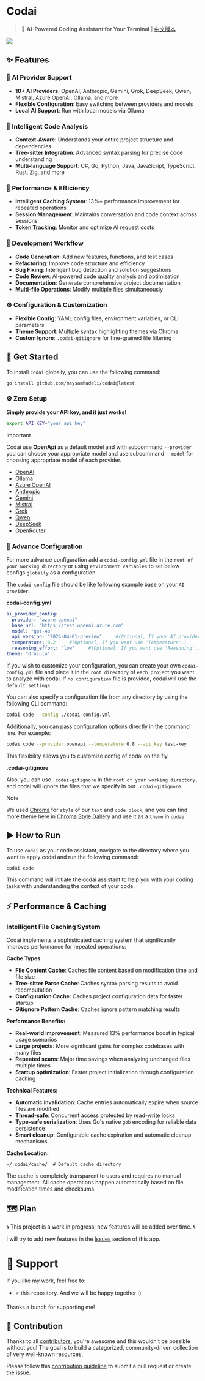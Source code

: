 # Codai

> 🤖 **AI-Powered Coding Assistant for Your Terminal** | [中文版本](./README-zh.md)

![](./assets/codai-demo.gif)


## ✨ Features

### 🤖 AI Provider Support
- **10+ AI Providers**: OpenAI, Anthropic, Gemini, Grok, DeepSeek, Qwen, Mistral, Azure OpenAI, Ollama, and more
- **Flexible Configuration**: Easy switching between providers and models
- **Local AI Support**: Run with local models via Ollama

### 🧠 Intelligent Code Analysis
- **Context-Aware**: Understands your entire project structure and dependencies
- **Tree-sitter Integration**: Advanced syntax parsing for precise code understanding
- **Multi-language Support**: C#, Go, Python, Java, JavaScript, TypeScript, Rust, Zig, and more

### 🚀 Performance & Efficiency
- **Intelligent Caching System**: 13%+ performance improvement for repeated operations
- **Session Management**: Maintains conversation and code context across sessions
- **Token Tracking**: Monitor and optimize AI request costs

### 🔧 Development Workflow
- **Code Generation**: Add new features, functions, and test cases
- **Refactoring**: Improve code structure and efficiency
- **Bug Fixing**: Intelligent bug detection and solution suggestions
- **Code Review**: AI-powered code quality analysis and optimization
- **Documentation**: Generate comprehensive project documentation
- **Multi-file Operations**: Modify multiple files simultaneously

### ⚙️ Configuration & Customization
- **Flexible Config**: YAML config files, environment variables, or CLI parameters
- **Theme Support**: Multiple syntax highlighting themes via Chroma
- **Custom Ignore**: `.codai-gitignore` for fine-grained file filtering

## 🚀 Get Started
To install `codai` globally, you can use the following command:

```bash
go install github.com/meysamhadeli/codai@latest
```

### ⚙️ Zero Setup

**Simply provide your API key, and it just works!**
```bash
export API_KEY="your_api_key"
```


> [!IMPORTANT]
> Codai use **OpenApi** as a default model and with subcommand `--provider` you can choose your appropriate model and use subcommand `--model` for choosing appropriate model of each provider.
> *   [OpenAI](https://platform.openai.com/docs/api-reference/introduction)
> *   [Ollama](https://github.com/ollama/ollama/blob/main/docs/api.md)
> *   [Azure OpenAI](https://learn.microsoft.com/en-us/azure/ai-services/openai/reference)
> *   [Anthropic](https://docs.anthropic.com/en/api/getting-started)
> *   [Gemini](https://ai.google.dev/docs)
> *   [Mistral](https://docs.mistral.ai/)
> *   [Grok](https://docs.x.ai/docs)
> *   [Qwen](https://help.aliyun.com/zh/dashscope/developer-reference/overview)
> *   [DeepSeek](https://platform.deepseek.com/docs)
> *   [OpenRouter](https://openrouter.ai/docs/quick-start)

### 🔧 Advance Configuration
For more advance configuration add a `codai-config.yml` file in the `root of your working directory` or using `environment variables` to set below configs `globally` as a configuration.

The `codai-config` file should be like following example base on your `AI provider`:

**codai-config.yml**
```yml
ai_provider_config:
  provider: "azure-openai"
  base_url: "https://test.openai.azure.com"
  model: "gpt-4o"
  api_version: "2024-04-01-preview"     #(Optional, If your AI provider like 'AzureOpenai' or 'Anthropic' has chat api version.)
  temperature: 0.2     #(Optional, If you want use 'Temperature'.)
  reasoning_effort: "low"     #(Optional, If you want use 'Reasoning'.) 
theme: "dracula"
```

If you wish to customize your configuration, you can create your own `codai-config.yml` file and place it in the `root directory` of `each project` you want to analyze with codai. If `no configuration` file is provided, codai will use the `default settings`.

You can also specify a configuration file from any directory by using the following CLI command:
```bash
codai code --config ./codai-config.yml
```
Additionally, you can pass configuration options directly in the command line. For example:
```bash
codai code --provider openapi --temperature 0.8 --api_key test-key
```
This flexibility allows you to customize config of codai on the fly.


**.codai-gitignore**

Also, you can use `.codai-gitignore` in the `root of your working directory,` and codai will ignore the files that we specify in our `.codai-gitignore`.
> [!NOTE]
> We used [Chroma](https://github.com/alecthomas/chroma) for `style` of our `text` and `code block`, and you can find more theme here in [Chroma Style Gallery](https://xyproto.github.io/splash/docs/) and use it as a `theme` in `codai`.

## ▶️ How to Run
To use `codai` as your code assistant, navigate to the directory where you want to apply codai and run the following command:

```bash
codai code
```
This command will initiate the codai assistant to help you with your coding tasks with understanding the context of your code.

## ⚡ Performance & Caching

### Intelligent File Caching System

Codai implements a sophisticated caching system that significantly improves performance for repeated operations:

**Cache Types:**
- **File Content Cache**: Caches file content based on modification time and file size
- **Tree-sitter Parse Cache**: Caches syntax parsing results to avoid recomputation
- **Configuration Cache**: Caches project configuration data for faster startup
- **Gitignore Pattern Cache**: Caches ignore pattern matching results

**Performance Benefits:**
- **Real-world improvement**: Measured 13% performance boost in typical usage scenarios
- **Large projects**: More significant gains for complex codebases with many files
- **Repeated scans**: Major time savings when analyzing unchanged files multiple times
- **Startup optimization**: Faster project initialization through configuration caching

**Technical Features:**
- **Automatic invalidation**: Cache entries automatically expire when source files are modified
- **Thread-safe**: Concurrent access protected by read-write locks
- **Type-safe serialization**: Uses Go's native `gob` encoding for reliable data persistence
- **Smart cleanup**: Configurable cache expiration and automatic cleanup mechanisms

**Cache Location:**
```
~/.codai/cache/  # Default cache directory
```

The cache is completely transparent to users and requires no manual management. All cache operations happen automatically based on file modification times and checksums.

## 🗺️ Plan
🌀 This project is a work in progress; new features will be added over time. 🌀

I will try to add new features in the [Issues](https://github.com/meysamhadeli/codai/issues) section of this app.

# 🌟 Support

If you like my work, feel free to:

- ⭐ this repository. And we will be happy together :)

Thanks a bunch for supporting me!

## 🤝 Contribution

Thanks to all [contributors](https://github.com/meysamhadeli/codai/graphs/contributors), you're awesome and this wouldn't be possible without you! The goal is to build a categorized, community-driven collection of very well-known resources.

Please follow this [contribution guideline](./CONTRIBUTION.md) to submit a pull request or create the issue.
